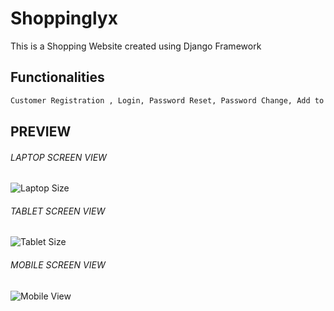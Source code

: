 # Shoppinglyx
This is a Shopping Website created using Django Framework

## Functionalities
```bash
Customer Registration , Login, Password Reset, Password Change, Add to Cart, Quantity Update, Paypal Payment Gateway
```

## PREVIEW

###### LAPTOP SCREEN VIEW
![Laptop Size](https://github.com/Rajdeep777/E-Commerce-Django/assets/74129008/15b508cc-54b7-4cd1-9ff6-3e991c7e041a)

###### TABLET SCREEN VIEW
![Tablet Size](https://github.com/Rajdeep777/E-Commerce-Django/assets/74129008/0f4a4384-541e-46d3-ad57-0017a1016328)

###### MOBILE SCREEN VIEW
![Mobile View](https://github.com/Rajdeep777/E-Commerce-Django/assets/74129008/c7c59121-845f-468d-8977-7eac9ec2f73d)
